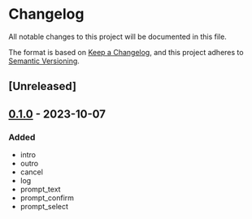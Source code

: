 # Changelog
All notable changes to this project will be documented in this file.

The format is based on [Keep a Changelog](https://keepachangelog.com/en/1.0.0/),
and this project adheres to [Semantic Versioning](https://semver.org/spec/v2.0.0.html).

## [Unreleased]

## [0.1.0](https://github.com/probaku1234/cli_prompt_rs/releases/tag/v0.1.0) - 2023-10-07

### Added
- intro
- outro
- cancel
- log
- prompt_text
- prompt_confirm
- prompt_select
